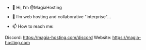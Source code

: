 - 👋 Hi, I’m @MagiaHosting
- 👀 I’m web hosting and collaborative "interprise"...

- 📫 How to reach me:


Discord: https://magia-hosting.com/discord
Website: https://magia-hosting.com
